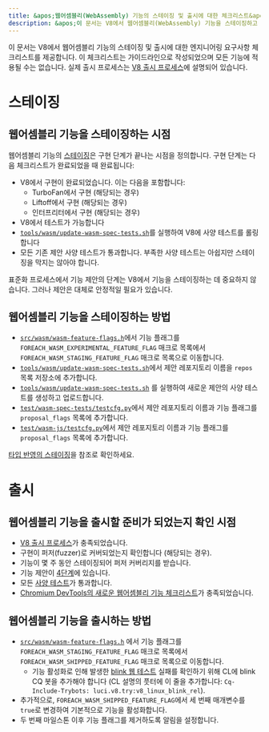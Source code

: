 ```yaml
---
title: &apos;웹어셈블리(WebAssembly) 기능의 스테이징 및 출시에 대한 체크리스트&apos;
description: &apos;이 문서는 V8에서 웹어셈블리(WebAssembly) 기능을 스테이징하고 출시에 대해 엔지니어링 요구사항 체크리스트를 제공합니다.&apos;
---
```

이 문서는 V8에서 웹어셈블리 기능의 스테이징 및 출시에 대한 엔지니어링 요구사항 체크리스트를 제공합니다. 이 체크리스트는 가이드라인으로 작성되었으며 모든 기능에 적용될 수는 없습니다. 실제 출시 프로세스는 [V8 출시 프로세스](https://v8.dev/docs/feature-launch-process)에 설명되어 있습니다.

# 스테이징

## 웹어셈블리 기능을 스테이징하는 시점

웹어셈블리 기능의 [스테이징](https://docs.google.com/document/d/1ZgyNx7iLtRByBtbYi1GssWGefXXciLeADZBR_FxG-hE)은 구현 단계가 끝나는 시점을 정의합니다. 구현 단계는 다음 체크리스트가 완료되었을 때 완료됩니다:

- V8에서 구현이 완료되었습니다. 이는 다음을 포함합니다:
    - TurboFan에서 구현 (해당되는 경우)
    - Liftoff에서 구현 (해당되는 경우)
    - 인터프리터에서 구현 (해당되는 경우)
- V8에서 테스트가 가능합니다
- [`tools/wasm/update-wasm-spec-tests.sh`](https://cs.chromium.org/chromium/src/v8/tools/wasm/update-wasm-spec-tests.sh)를 실행하여 V8에 사양 테스트를 롤링합니다
- 모든 기존 제안 사양 테스트가 통과합니다. 부족한 사양 테스트는 아쉽지만 스테이징을 막지는 않아야 합니다.

표준화 프로세스에서 기능 제안의 단계는 V8에서 기능을 스테이징하는 데 중요하지 않습니다. 그러나 제안은 대체로 안정적일 필요가 있습니다.

## 웹어셈블리 기능을 스테이징하는 방법

- [`src/wasm/wasm-feature-flags.h`](https://cs.chromium.org/chromium/src/v8/src/wasm/wasm-feature-flags.h)에서 기능 플래그를 `FOREACH_WASM_EXPERIMENTAL_FEATURE_FLAG` 매크로 목록에서 `FOREACH_WASM_STAGING_FEATURE_FLAG` 매크로 목록으로 이동합니다.
- [`tools/wasm/update-wasm-spec-tests.sh`](https://cs.chromium.org/chromium/src/v8/tools/wasm/update-wasm-spec-tests.sh)에서 제안 레포지토리 이름을 `repos` 목록 저장소에 추가합니다.
- [`tools/wasm/update-wasm-spec-tests.sh`](https://cs.chromium.org/chromium/src/v8/tools/wasm/update-wasm-spec-tests.sh) 를 실행하여 새로운 제안의 사양 테스트를 생성하고 업로드합니다.
- [`test/wasm-spec-tests/testcfg.py`](https://cs.chromium.org/chromium/src/v8/test/wasm-spec-tests/testcfg.py)에서 제안 레포지토리 이름과 기능 플래그를 `proposal_flags` 목록에 추가합니다.
- [`test/wasm-js/testcfg.py`](https://cs.chromium.org/chromium/src/v8/test/wasm-js/testcfg.py)에서 제안 레포지토리 이름과 기능 플래그를 `proposal_flags` 목록에 추가합니다.

[타입 반영의 스테이징](https://crrev.com/c/1771791)을 참조로 확인하세요.

# 출시

## 웹어셈블리 기능을 출시할 준비가 되었는지 확인 시점

- [V8 출시 프로세스](https://v8.dev/docs/feature-launch-process)가 충족되었습니다.
- 구현이 퍼저(fuzzer)로 커버되었는지 확인합니다 (해당되는 경우).
- 기능이 몇 주 동안 스테이징되어 퍼저 커버리지를 받습니다.
- 기능 제안이 [4단계](https://github.com/WebAssembly/proposals)에 있습니다.
- 모든 [사양 테스트](https://github.com/WebAssembly/spec/tree/master/test)가 통과합니다.
- [Chromium DevTools의 새로운 웹어셈블리 기능 체크리스트](https://docs.google.com/document/d/1WbL-fGuLbbNr5-n_nRGo_ILqZFnh5ZjRSUcDTT3yI8s/preview)가 충족되었습니다.

## 웹어셈블리 기능을 출시하는 방법

- [`src/wasm/wasm-feature-flags.h`](https://source.chromium.org/chromium/chromium/src/+/master:v8/src/wasm/wasm-feature-flags.h) 에서 기능 플래그를 `FOREACH_WASM_STAGING_FEATURE_FLAG` 매크로 목록에서 `FOREACH_WASM_SHIPPED_FEATURE_FLAG` 매크로 목록으로 이동합니다.
    - 기능 활성화로 인해 발생한 [blink 웹 테스트](https://v8.dev/docs/blink-layout-tests) 실패를 확인하기 위해 CL에 blink CQ 봇을 추가해야 합니다 (CL 설명의 풋터에 이 줄을 추가합니다: `Cq-Include-Trybots: luci.v8.try:v8_linux_blink_rel`).
- 추가적으로, `FOREACH_WASM_SHIPPED_FEATURE_FLAG`에서 세 번째 매개변수를 `true`로 변경하여 기본적으로 기능을 활성화합니다.
- 두 번째 마일스톤 이후 기능 플래그를 제거하도록 알림을 설정합니다.
